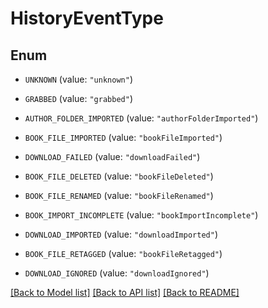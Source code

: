 # HistoryEventType

## Enum


* `UNKNOWN` (value: `"unknown"`)

* `GRABBED` (value: `"grabbed"`)

* `AUTHOR_FOLDER_IMPORTED` (value: `"authorFolderImported"`)

* `BOOK_FILE_IMPORTED` (value: `"bookFileImported"`)

* `DOWNLOAD_FAILED` (value: `"downloadFailed"`)

* `BOOK_FILE_DELETED` (value: `"bookFileDeleted"`)

* `BOOK_FILE_RENAMED` (value: `"bookFileRenamed"`)

* `BOOK_IMPORT_INCOMPLETE` (value: `"bookImportIncomplete"`)

* `DOWNLOAD_IMPORTED` (value: `"downloadImported"`)

* `BOOK_FILE_RETAGGED` (value: `"bookFileRetagged"`)

* `DOWNLOAD_IGNORED` (value: `"downloadIgnored"`)


[[Back to Model list]](../README.md#documentation-for-models) [[Back to API list]](../README.md#documentation-for-api-endpoints) [[Back to README]](../README.md)


